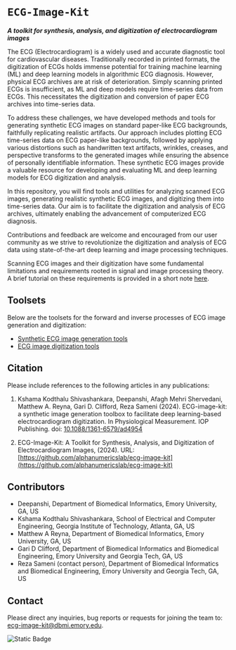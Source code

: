 # `ECG-Image-Kit`
***A toolkit for synthesis, analysis, and digitization of electrocardiogram images***

The ECG (Electrocardiogram) is a widely used and accurate diagnostic tool for cardiovascular diseases. Traditionally recorded in printed formats, the digitization of ECGs holds immense potential for training machine learning (ML) and deep learning models in algorithmic ECG diagnosis. However, physical ECG archives are at risk of deterioration. Simply scanning printed ECGs is insufficient, as ML and deep models require time-series data from ECGs. This necessitates the digitization and conversion of paper ECG archives into time-series data.

To address these challenges, we have developed methods and tools for generating synthetic ECG images on standard paper-like ECG backgrounds, faithfully replicating realistic artifacts. Our approach includes plotting ECG time-series data on ECG paper-like backgrounds, followed by applying various distortions such as handwritten text artifacts, wrinkles, creases, and perspective transforms to the generated images while ensuring the absence of personally identifiable information. These synthetic ECG images provide a valuable resource for developing and evaluating ML and deep learning models for ECG digitization and analysis.

In this repository, you will find tools and utilities for analyzing scanned ECG images, generating realistic synthetic ECG images, and digitizing them into time-series data. Our aim is to facilitate the digitization and analysis of ECG archives, ultimately enabling the advancement of computerized ECG diagnosis.

Contributions and feedback are welcome and encouraged from our user community as we strive to revolutionize the digitization and analysis of ECG data using state-of-the-art deep learning and image processing techniques.

Scanning ECG images and their digitization have some fundamental limitations and requirements rooted in signal and image processing theory. A brief tutorial on these requirements is provided in a short note [here](./src/ecg-image-generator/documentation/ECG_IMAGE_RESOLUTION.md).

## Toolsets
Below are the toolsets for the forward and inverse processes of ECG image generation and digitization:
* [Synthetic ECG image generation tools](src/ecg-image-generator/)
* [ECG image digitization tools](src/ecg-image-digitizer/)

## Citation
Please include references to the following articles in any publications:

1. Kshama Kodthalu Shivashankara, Deepanshi, Afagh Mehri Shervedani, Matthew A. Reyna, Gari D. Clifford, Reza Sameni (2024). ECG-image-kit: a synthetic image generation toolbox to facilitate deep learning-based electrocardiogram digitization. In Physiological Measurement. IOP Publishing. doi: [10.1088/1361-6579/ad4954](https://doi.org/10.1088/1361-6579/ad4954)


2. ECG-Image-Kit: A Toolkit for Synthesis, Analysis, and Digitization of Electrocardiogram Images, (2024). URL: [https://github.com/alphanumericslab/ecg-image-kit](https://github.com/alphanumericslab/ecg-image-kit)

## Contributors
- Deepanshi, Department of Biomedical Informatics, Emory University, GA, US
- Kshama Kodthalu Shivashankara, School of Electrical and Computer Engineering, Georgia Institute of Technology, Atlanta, GA, US
- Matthew A Reyna, Department of Biomedical Informatics, Emory University, GA, US
- Gari D Clifford, Department of Biomedical Informatics and Biomedical Engineering, Emory University and Georgia Tech, GA, US
- Reza Sameni (contact person), Department of Biomedical Informatics and Biomedical Engineering, Emory University and Georgia Tech, GA, US

## Contact
Please direct any inquiries, bug reports or requests for joining the team to: [ecg-image-kit@dbmi.emory.edu](ecg-image-kit@dbmi.emory.edu).


![Static Badge](https://img.shields.io/badge/ecg_image-kit-blue)



